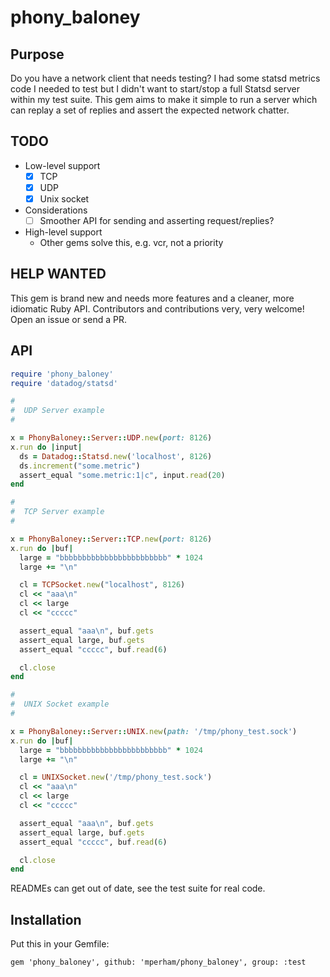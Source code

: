 # phony_baloney

## Purpose

Do you have a network client that needs testing? I had some statsd
metrics code I needed to test but I didn't want to start/stop a full Statsd server
within my test suite. This gem aims to make it simple to run a server
which can replay a set of replies and assert the expected network chatter.

## TODO

* Low-level support
  * [x] TCP
  * [x] UDP
  * [x] Unix socket
* Considerations
  * [ ] Smoother API for sending and asserting request/replies?
* High-level support
  * Other gems solve this, e.g. vcr, not a priority

## HELP WANTED

This gem is brand new and needs more features and a cleaner, more
idiomatic Ruby API.  Contributors and contributions very, very welcome!
Open an issue or send a PR.

## API

```ruby
require 'phony_baloney'
require 'datadog/statsd'

#
#  UDP Server example
#

x = PhonyBaloney::Server::UDP.new(port: 8126)
x.run do |input|
  ds = Datadog::Statsd.new('localhost', 8126)
  ds.increment("some.metric")
  assert_equal "some.metric:1|c", input.read(20)
end

#
#  TCP Server example
#

x = PhonyBaloney::Server::TCP.new(port: 8126)
x.run do |buf|
  large = "bbbbbbbbbbbbbbbbbbbbbbbb" * 1024
  large += "\n"

  cl = TCPSocket.new("localhost", 8126)
  cl << "aaa\n"
  cl << large
  cl << "ccccc"

  assert_equal "aaa\n", buf.gets
  assert_equal large, buf.gets
  assert_equal "ccccc", buf.read(6)

  cl.close
end

#
#  UNIX Socket example
#

x = PhonyBaloney::Server::UNIX.new(path: '/tmp/phony_test.sock')
x.run do |buf|
  large = "bbbbbbbbbbbbbbbbbbbbbbbb" * 1024
  large += "\n"

  cl = UNIXSocket.new('/tmp/phony_test.sock')
  cl << "aaa\n"
  cl << large
  cl << "ccccc"

  assert_equal "aaa\n", buf.gets
  assert_equal large, buf.gets
  assert_equal "ccccc", buf.read(6)

  cl.close
end
```

READMEs can get out of date, see the test suite for real code.

## Installation

Put this in your Gemfile:

```
gem 'phony_baloney', github: 'mperham/phony_baloney', group: :test
```
